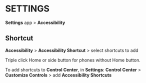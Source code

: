 # SETTINGS

**Settings** app > **Accessibility**

## Shortcut

**Accessibility** > **Accessibility Shortcut** > select shortcuts to add

Triple click Home or side button for phones without Home button.

To add shortcuts to **Control Center**, in **Settings**:
**Control Center** > **Customize Controls** > add **Accessibility Shortcuts**
